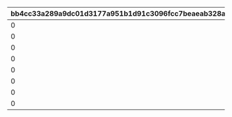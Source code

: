 |bb4cc33a289a9dc01d3177a951b1d91c3096fcc7beaeab328a9181b279ce1a57|2518760d1c4aa3e04ed3e5455fcf068cbab22eb72ec041b9db14ff69b8902ff4|8406a3fe982398800e7dc7d9084689525e61214e970083dfc27bb072671d4f8e|75bd0c2d838f67849c9b509b5017fefc8f239e6012941d5b14f0ffae809bac5a|69fcf1256281a3bac723c3f9f2f2dfb8647c088292944362b7a26f38c42e9031|4822c1bd189d78379d3da36482521049b178445fac96fd59050c3b9843b34a02|26276920fe655b3198dcc30d234ecc2a54ad956850bf191f5eef889f57ed78bb|927aa8031a706bfcb3e9710db62ca47a47a3eb2b4f89f93ecd6bce1f6f7c8121|e9c6e73314d45e916459a61440cfbb614890ae464f67822d0909729f6def4c11|4b306fab52af3dc8de969b8ede31fd9b2223704a7028e6d98889f7c9dcab65f3|bc5550a878e0ca6a34d49fafb10575b9a0c95dcd93fb9c041b1f0d02b81694ab|00170d0c9b6ae507eb261f114cb3c45a737ddacd41d4890e34f8aef70eb7a4e8|bb11575dafdb93c33a82e52c930f46dfa005d104848390bbc646815f9a540725|6b37df7f17bb0d2bd8cdca3a0b1e7199c1aa724bc519b84f25d5022c718678df|02d1108974221f97661f1fc2f7014807f1988cbf25079b1c8ba3323929de533a|01f1f917f2e1382027c3ec7f77ce55e774bdb831b65c988eb6296c042e7b76c5|
| --- | --- | --- | --- | --- | --- | --- | --- | --- | --- | --- | --- | --- | --- | --- | --- |
|0|0|0|1001201|0|0|0|0|0|0|0|8|0|0|50|91002|
|0|0|0|1001202|0|0|0|0|0|0|0|8|0|0|50|91002|
|0|0|0|1001203|0|0|0|0|0|0|0|8|0|0|50|91002|
|0|0|0|1001204|0|0|0|0|0|0|0|8|0|0|100|91002|
|0|0|0|2001201|0|0|0|0|0|0|0|8|0|0|50|91002|
|0|0|0|2001202|0|0|0|0|0|0|0|8|0|0|50|91002|
|0|0|0|2001203|0|0|0|0|0|0|0|8|0|0|50|91002|
|0|0|0|2001204|0|0|0|0|0|0|0|8|0|0|100|91002|